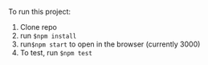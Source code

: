 To run this project:
  1. Clone repo
  2. run `$npm install`
  3. run`$npm start` to open in the browser (currently 3000)
  4. To test, run `$npm test`